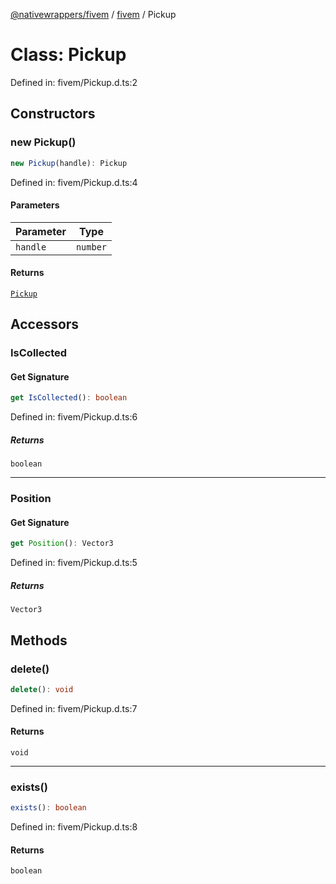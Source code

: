 [@nativewrappers/fivem](../../README.md) / [fivem](../README.md) / Pickup

# Class: Pickup

Defined in: fivem/Pickup.d.ts:2

## Constructors

### new Pickup()

```ts
new Pickup(handle): Pickup
```

Defined in: fivem/Pickup.d.ts:4

#### Parameters

| Parameter | Type |
| ------ | ------ |
| `handle` | `number` |

#### Returns

[`Pickup`](Pickup.md)

## Accessors

### IsCollected

#### Get Signature

```ts
get IsCollected(): boolean
```

Defined in: fivem/Pickup.d.ts:6

##### Returns

`boolean`

***

### Position

#### Get Signature

```ts
get Position(): Vector3
```

Defined in: fivem/Pickup.d.ts:5

##### Returns

`Vector3`

## Methods

### delete()

```ts
delete(): void
```

Defined in: fivem/Pickup.d.ts:7

#### Returns

`void`

***

### exists()

```ts
exists(): boolean
```

Defined in: fivem/Pickup.d.ts:8

#### Returns

`boolean`
